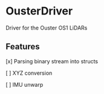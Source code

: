 # OusterDriver
Driver for the Ouster OS1 LiDARs

## Features
[x] Parsing binary stream into structs

[ ] XYZ conversion

[ ] IMU unwarp